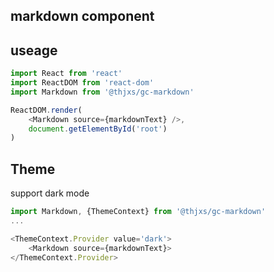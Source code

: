 ## markdown component

## useage

```js
import React from 'react'
import ReactDOM from 'react-dom'
import Markdown from '@thjxs/gc-markdown'

ReactDOM.render(
    <Markdown source={markdownText} />,
    document.getElementById('root')
)
```

## Theme

support dark mode

```js
import Markdown, {ThemeContext} from '@thjxs/gc-markdown'
...

<ThemeContext.Provider value='dark'>
    <Markdown source={markdownText}>
</ThemeContext.Provider>
```